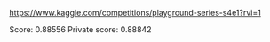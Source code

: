 https://www.kaggle.com/competitions/playground-series-s4e1?rvi=1

Score: 0.88556
Private score: 0.88842
